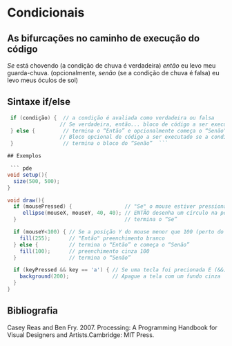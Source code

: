 # Condicionais

## As bifurcações no caminho de execução do código

*Se* está chovendo (a condição de chuva é verdadeira) *então* eu levo meu guarda-chuva.
(opcionalmente, *senão* (se a condição de chuva é falsa) eu levo meus óculos de sol)

## Sintaxe if/else

``` java
 if (condição) {  // a condição é avaliada como verdadeira ou falsa
                 // Se verdadeira, então... bloco de código a ser executado;
 } else {         // termina o “Então” e opcionalmente começa o “Senão”
                 // Bloco opcional de código a ser executado se a condição for falsa;
 }                // termina o bloco do “Senão”  ``` 

## Exemplos

 ``` pde
void setup(){
  size(500, 500);
}

void draw(){
  if (mousePressed) {                 // "Se" o mouse estiver pressionado
     ellipse(mouseX, mouseY, 40, 40); // ENTÃO desenha um círculo na posição do mouse
  }                                   // termina o “Se”

  if (mouseY<100) { // Se a posição Y do mouse menor que 100 (perto do topo da tela)
    fill(255);      // "Então" preenchimento branco
  } else {          // termina o “Então” e começa o “Senão”
    fill(100);      // preenchimento cinza 100
  }                 // termina o “Senão”    

  if (keyPressed && key == 'a') { // Se uma tecla foi precionada E (&&) a tecla foi o caractere 'a'
    background(200);              // Apague a tela com um fundo cinza
  }
}
```

## Bibliografia

Casey Reas and Ben Fry. 2007. Processing: A Programming Handbook for Visual Designers and Artists.Cambridge: MIT Press.
